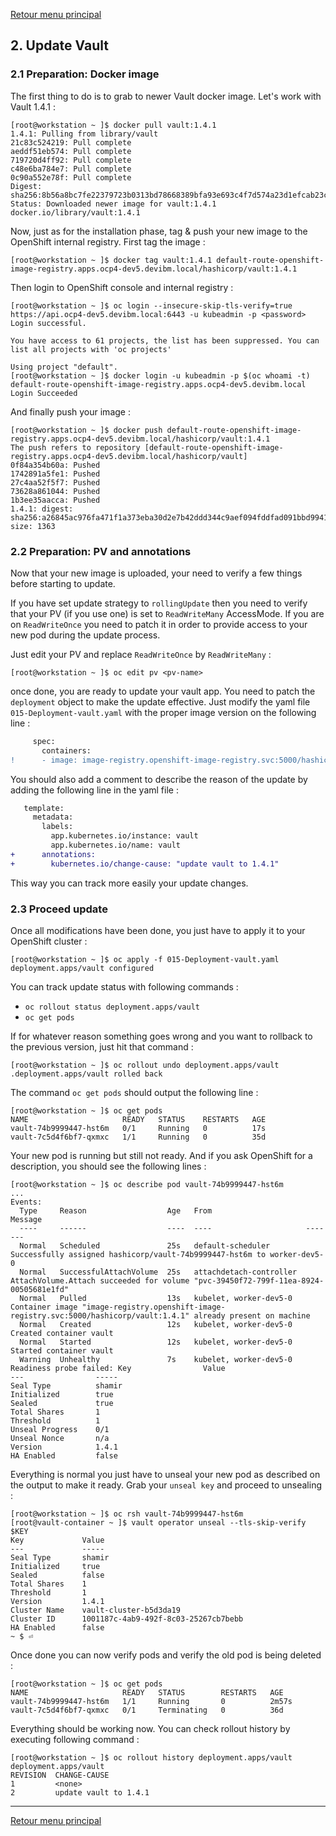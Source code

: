 [Retour menu principal](../README.md)

## 2. Update Vault

### 2.1 Preparation: Docker image

The first thing to do is to grab to newer Vault docker image. Let's work with Vault 1.4.1 :

```console
[root@workstation ~ ]$ docker pull vault:1.4.1
1.4.1: Pulling from library/vault
21c83c524219: Pull complete 
aeddf51eb574: Pull complete 
719720d4ff92: Pull complete 
c48e6ba784e7: Pull complete 
0c90a552e78f: Pull complete 
Digest: sha256:8b56a8bc7fe22379723b0313bd78668389bfa93e693c4f7d574a23d1efcab23c
Status: Downloaded newer image for vault:1.4.1
docker.io/library/vault:1.4.1
```

Now, just as for the installation phase, tag & push your new image to the OpenShift internal registry. First tag the image :

```console
[root@workstation ~ ]$ docker tag vault:1.4.1 default-route-openshift-image-registry.apps.ocp4-dev5.devibm.local/hashicorp/vault:1.4.1
```

Then login to OpenShift console and internal registry :

```console
[root@workstation ~ ]$ oc login --insecure-skip-tls-verify=true https://api.ocp4-dev5.devibm.local:6443 -u kubeadmin -p <password>
Login successful.

You have access to 61 projects, the list has been suppressed. You can list all projects with 'oc projects'

Using project "default".
[root@workstation ~ ]$ docker login -u kubeadmin -p $(oc whoami -t) default-route-openshift-image-registry.apps.ocp4-dev5.devibm.local
Login Succeeded
```

And finally push your image :

```console
[root@workstation ~ ]$ docker push default-route-openshift-image-registry.apps.ocp4-dev5.devibm.local/hashicorp/vault:1.4.1
The push refers to repository [default-route-openshift-image-registry.apps.ocp4-dev5.devibm.local/hashicorp/vault]
0f84a354b60a: Pushed 
1742891a5fe1: Pushed 
27c4aa52f5f7: Pushed 
73628a861044: Pushed 
1b3ee35aacca: Pushed 
1.4.1: digest: sha256:a26845ac976fa471f1a373eba30d2e7b42ddd344c9aef094fddfad091bbd9941 size: 1363
```

### 2.2 Preparation: PV and annotations

Now that your new image is uploaded, your need to verify a few things before starting to update. 

If you have set update strategy to ```rollingUpdate``` then you need to verify that your PV (if you use one) is set to ```ReadWriteMany``` AccessMode. If you are on ```ReadWriteOnce``` you need to patch it in order to provide access to your new pod during the update process.

Just edit your PV and replace ```ReadWriteOnce``` by ```ReadWriteMany``` :

```console
[root@workstation ~ ]$ oc edit pv <pv-name>
```

once done, you are ready to update your vault app. You need to patch the ```deployment``` object to make the update effective. Just modify the yaml file ```015-Deployment-vault.yaml``` with the proper image version on the following line :

```diff
     spec:
       containers:
!      - image: image-registry.openshift-image-registry.svc:5000/hashicorp/vault:1.4.1
```

You should also add a comment to describe the reason of the update by adding the following line in the yaml file :

```diff
   template:
     metadata:
       labels:
         app.kubernetes.io/instance: vault
         app.kubernetes.io/name: vault
+      annotations:
+        kubernetes.io/change-cause: "update vault to 1.4.1"
```

This way you can track more easily your update changes. 

### 2.3 Proceed update

Once all modifications have been done, you just have to apply it to your OpenShift cluster :

```console
[root@workstation ~ ]$ oc apply -f 015-Deployment-vault.yaml 
deployment.apps/vault configured
```

You can track update status with following commands :

- ```oc rollout status deployment.apps/vault```
- ```oc get pods```

If for whatever reason something goes wrong and you want to rollback to the previous version, just hit that command :

```console
[root@workstation ~ ]$ oc rollout undo deployment.apps/vault 
.deployment.apps/vault rolled back
```

The command ```oc get pods``` should output the following line :

```console
[root@workstation ~ ]$ oc get pods
NAME                     READY   STATUS    RESTARTS   AGE
vault-74b9999447-hst6m   0/1     Running   0          17s
vault-7c5d4f6bf7-qxmxc   1/1     Running   0          35d
```

Your new pod is running but still not ready. And if you ask OpenShift for a description, you should see the following lines :

```console
[root@workstation ~ ]$ oc describe pod vault-74b9999447-hst6m
...
Events:
  Type     Reason                  Age   From                     Message
  ----     ------                  ----  ----                     -------
  Normal   Scheduled               25s   default-scheduler        Successfully assigned hashicorp/vault-74b9999447-hst6m to worker-dev5-0
  Normal   SuccessfulAttachVolume  25s   attachdetach-controller  AttachVolume.Attach succeeded for volume "pvc-39450f72-799f-11ea-8924-00505681e1fd"
  Normal   Pulled                  13s   kubelet, worker-dev5-0   Container image "image-registry.openshift-image-registry.svc:5000/hashicorp/vault:1.4.1" already present on machine
  Normal   Created                 12s   kubelet, worker-dev5-0   Created container vault
  Normal   Started                 12s   kubelet, worker-dev5-0   Started container vault
  Warning  Unhealthy               7s    kubelet, worker-dev5-0   Readiness probe failed: Key                Value
---                -----
Seal Type          shamir
Initialized        true
Sealed             true
Total Shares       1
Threshold          1
Unseal Progress    0/1
Unseal Nonce       n/a
Version            1.4.1
HA Enabled         false
```

Everything is normal you just have to unseal your new pod as described on the output to make it ready. Grab your ```unseal key``` and proceed to unsealing :

```console
[root@workstation ~ ]$ oc rsh vault-74b9999447-hst6m
[root@vault-container ~ ]$ vault operator unseal --tls-skip-verify $KEY
Key             Value
---             -----
Seal Type       shamir
Initialized     true
Sealed          false
Total Shares    1
Threshold       1
Version         1.4.1
Cluster Name    vault-cluster-b5d3da19
Cluster ID      1001187c-4ab9-492f-8c03-25267cb7bebb
HA Enabled      false
~ $ ⏎ 
```

Once done you can now verify pods and verify the old pod is being deleted :

```console
[root@workstation ~ ]$ oc get pods
NAME                     READY   STATUS        RESTARTS   AGE
vault-74b9999447-hst6m   1/1     Running       0          2m57s
vault-7c5d4f6bf7-qxmxc   0/1     Terminating   0          36d
```

Everything should be working now. You can check rollout history by executing following command :

```console
[root@workstation ~ ]$ oc rollout history deployment.apps/vault
deployment.apps/vault 
REVISION  CHANGE-CAUSE
1         <none>
2         update vault to 1.4.1
```


---------------------------------------------------------------------------------------------------------------------------------

[Retour menu principal](../README.md)


